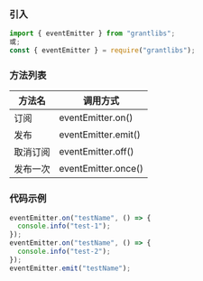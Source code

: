 ### 引入

```js
import { eventEmitter } from "grantlibs";
或;
const { eventEmitter } = require("grantlibs");
```

### 方法列表

| 方法名   | 调用方式            |
| -------- | ------------------- |
| 订阅     | eventEmitter.on()   |
| 发布     | eventEmitter.emit() |
| 取消订阅 | eventEmitter.off()  |
| 发布一次 | eventEmitter.once() |

### 代码示例

```js
eventEmitter.on("testName", () => {
  console.info("test-1");
});
eventEmitter.on("testName", () => {
  console.info("test-2");
});
eventEmitter.emit("testName");
```
